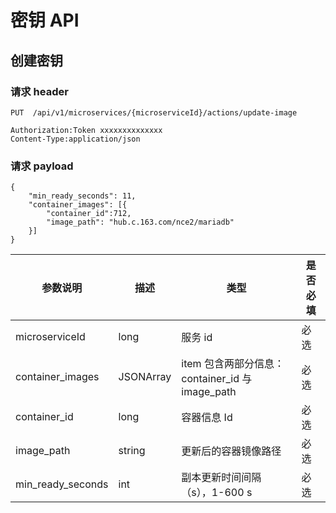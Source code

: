 # 密钥 API

## 创建密钥

### 请求 header

    PUT  /api/v1/microservices/{microserviceId}/actions/update-image

    Authorization:Token xxxxxxxxxxxxxx
    Content-Type:application/json


### 请求 payload

    {
        "min_ready_seconds": 11,
        "container_images": [{
            "container_id":712,
            "image_path": "hub.c.163.com/nce2/mariadb"
        }]
    }

|      参数说明     |    描述   |                       类型                      | 是否必填 |
|-------------------|-----------|-------------------------------------------------|----------|
| microserviceId    | long      | 服务 id                                         | 必选     |
| container_images  | JSONArray | item 包含两部分信息：container_id 与 image_path | 必选     |
| container_id      | long      | 容器信息 Id                                     | 必选     |
| image_path        | string    | 更新后的容器镜像路径                            | 必选     |
| min_ready_seconds | int       | 副本更新时间间隔（s），1-600 s                  | 必选     |


